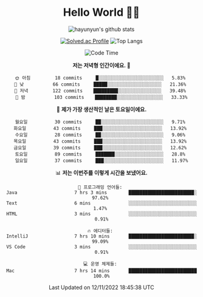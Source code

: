 <div align="center">

# Hello World 🙋‍♀️

![hayunyun's github stats](https://github-readme-stats.vercel.app/api?username=hayunyun&show_icons=true) 

 
[![Solved.ac Profile](http://mazassumnida.wtf/api/generate_badge?boj=hayunyun)](https://solved.ac/hayunyun)
 ![Top Langs](https://github-readme-stats.vercel.app/api/top-langs/?username=hayunyun&layout=compact)

<!--START_SECTION:waka-->
![Code Time](http://img.shields.io/badge/Code%20Time-561%20hrs%2041%20mins-blue)

**저는 저녁형 인간이에요. 🦉** 

```text
🌞 아침         18 commits     █░░░░░░░░░░░░░░░░░░░░░░░░   5.83% 
🌆 낮　         66 commits     █████░░░░░░░░░░░░░░░░░░░░   21.36% 
🌃 저녁         122 commits    █████████░░░░░░░░░░░░░░░░   39.48% 
🌙 밤　         103 commits    ████████░░░░░░░░░░░░░░░░░   33.33%

```
📅 **제가 가장 생산적인 날은 토요일이에요.** 

```text
월요일          30 commits     ██░░░░░░░░░░░░░░░░░░░░░░░   9.71% 
화요일          43 commits     ███░░░░░░░░░░░░░░░░░░░░░░   13.92% 
수요일          28 commits     ██░░░░░░░░░░░░░░░░░░░░░░░   9.06% 
목요일          43 commits     ███░░░░░░░░░░░░░░░░░░░░░░   13.92% 
금요일          39 commits     ███░░░░░░░░░░░░░░░░░░░░░░   12.62% 
토요일          89 commits     ███████░░░░░░░░░░░░░░░░░░   28.8% 
일요일          37 commits     ███░░░░░░░░░░░░░░░░░░░░░░   11.97%

```


📊 **저는 이번주를 이렇게 시간을 보냈어요.** 

```text
💬 프로그래밍 언어들: 
Java                     7 hrs 3 mins        ████████████████████████░   97.62% 
Text                     6 mins              ░░░░░░░░░░░░░░░░░░░░░░░░░   1.47% 
HTML                     3 mins              ░░░░░░░░░░░░░░░░░░░░░░░░░   0.91%

🔥 에디터들: 
IntelliJ                 7 hrs 10 mins       ████████████████████████░   99.09% 
VS Code                  3 mins              ░░░░░░░░░░░░░░░░░░░░░░░░░   0.91%

💻 운영 체제들: 
Mac                      7 hrs 14 mins       █████████████████████████   100.0%

```


 Last Updated on 12/11/2022 18:45:38 UTC
<!--END_SECTION:waka-->

<!--
**hayunyun/hayunyun** is a ✨ _special_ ✨ repository because its `README.md` (this file) appears on your GitHub profile.

Here are some ideas to get you started:

- 🔭 I’m currently working on ...
- 🌱 I’m currently learning ...
- 👯 I’m looking to collaborate on ...
- 🤔 I’m looking for help with ...
- 💬 Ask me about ...
- 📫 How to reach me: ...
- 😄 Pronouns: ...
- ⚡ Fun fact: ...
-->



